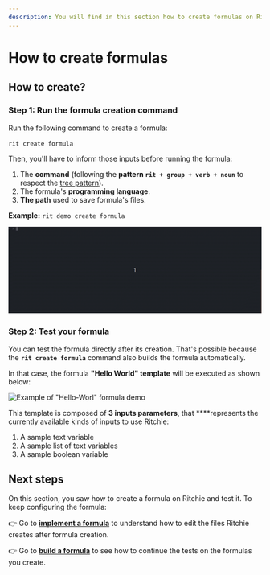 ```yaml
---
description: You will find in this section how to create formulas on Ritchie and test them.
---
```


# How to create formulas

## How to create?

### Step 1: Run the formula creation command

Run the following command to create a formula:

```text
rit create formula
```

Then, you'll have to inform those inputs before running the formula:

1. The **command** \(following the **pattern `rit + group + verb + noun`** to respect the [tree pattern](https://docs.ritchiecli.io/key-concepts#command-tree)\).
2. The formula's **programming language**. 
3. **The path** used to save formula's files. 

**Example:** `rit demo create formula`

![Example of running rit create formula command](../.gitbook/assets/rit-create-formula-3.gif)

### **Step 2: Test your formula** 

You can test the formula directly after its creation. That's possible because  the **`rit create formula`** command also builds the formula automatically.

In that case, the formula **"Hello World" template** will be executed as shown below:

![Example of &quot;Hello-Worl&quot; formula demo](../.gitbook/assets/large-gif-1054x366-.gif)

This template is composed of **3 inputs parameters**, that ****represents the currently available kinds of inputs to use Ritchie:

1. A sample text variable
2. A sample list of text variables
3. A sample boolean variable

## Next steps 

On this section, you saw how to create a formula on Ritchie and test it. To keep configuring the formula: 

👉 Go to [**implement a formula**](implement-a-formula.md) to understand how to edit the files Ritchie creates after formula creation. 

👉 Go to [**build a formula**](build-a-formula.md) to see how to continue the tests on the formulas you create. 

